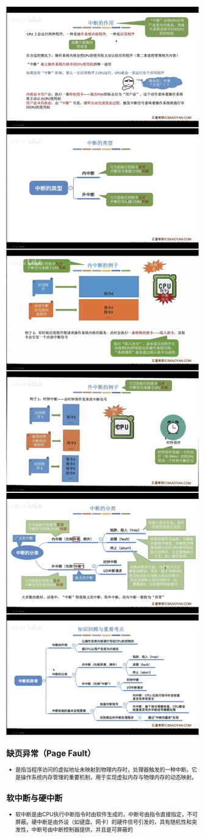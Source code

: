 


![输入图片说明](/imgs/2025-07-26/vz5uAfBJ4vqDGxDL.jpeg)![输入图片说明](/imgs/2025-07-26/igFBF0ds85k30TVJ.jpeg)![输入图片说明](/imgs/2025-07-26/rYBGEcyFTkggQAVC.jpeg)
![输入图片说明](/imgs/2025-07-26/3NIAcboHb4aNX1YU.jpeg)
![输入图片说明](/imgs/2025-07-26/dHNfgFZD49p1m8wq.jpeg)
![输入图片说明](/imgs/2025-07-26/hK812m95tgr9GAwd.jpeg)

## **缺页异常**（Page Fault）
- 是指当程序访问的虚拟地址未映射到物理内存时，处理器触发的一种中断。它是操作系统内存管理的重要机制，用于实现虚拟内存与物理内存的动态映射。

## 软中断与硬中断
- 软中断是由CPU执行中断指令时由软件生成的，中断号由指令直接指定，不可屏蔽。硬中断是由外设（如键盘、网卡）的硬件信号引发的，具有随机性和突发性，中断号由中断控制器提供，并且是可屏蔽的
<!--stackedit_data:
eyJoaXN0b3J5IjpbNzMxOTI3MjUyLDIwMjQ5NTQ4NTAsLTIxMz
IxOTMzNiw5MjEwMTYyODddfQ==
-->